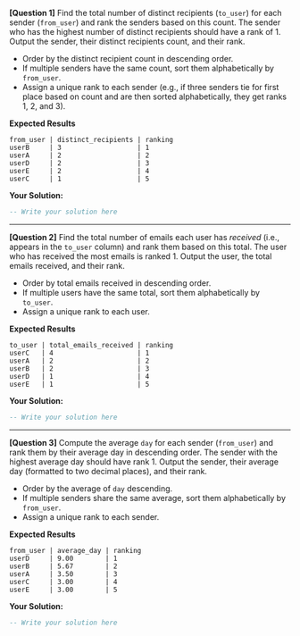 **[Question 1]**
Find the total number of distinct recipients (`to_user`) for each sender (`from_user`) and rank the senders based on this count. The sender who has the highest number of distinct recipients should have a rank of 1.
Output the sender, their distinct recipients count, and their rank.

- Order by the distinct recipient count in descending order.
- If multiple senders have the same count, sort them alphabetically by `from_user`.
- Assign a unique rank to each sender (e.g., if three senders tie for first place based on count and are then sorted alphabetically, they get ranks 1, 2, and 3).

**Expected Results**

```
from_user | distinct_recipients | ranking
userB     | 3                   | 1
userA     | 2                   | 2
userD     | 2                   | 3
userE     | 2                   | 4
userC     | 1                   | 5
```

**Your Solution:**

```sql
-- Write your solution here

```

---

**[Question 2]**
Find the total number of emails each user has *received* (i.e., appears in the `to_user` column) and rank them based on this total. The user who has received the most emails is ranked 1.
Output the user, the total emails received, and their rank.

- Order by total emails received in descending order.
- If multiple users have the same total, sort them alphabetically by `to_user`.
- Assign a unique rank to each user.


**Expected Results**

```
to_user | total_emails_received | ranking
userC   | 4                     | 1
userA   | 2                     | 2
userB   | 2                     | 3
userD   | 1                     | 4
userE   | 1                     | 5
```

**Your Solution:**

```sql
-- Write your solution here

```

---

**[Question 3]**
Compute the average `day` for each sender (`from_user`) and rank them by their average day in descending order. The sender with the highest average day should have rank 1.
Output the sender, their average day (formatted to two decimal places), and their rank.

- Order by the average of `day` descending.
- If multiple senders share the same average, sort them alphabetically by `from_user`.
- Assign a unique rank to each sender.


**Expected Results**

```
from_user | average_day | ranking
userD     | 9.00        | 1
userB     | 5.67        | 2
userA     | 3.50        | 3
userC     | 3.00        | 4
userE     | 3.00        | 5
```
**Your Solution:**

```sql
-- Write your solution here

```
